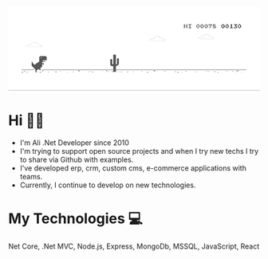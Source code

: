 ![](https://raw.githubusercontent.com/alimertcakar/alimertcakar/master/dino.gif)


# Hi 🙋‍♂️

- I'm Ali .Net Developer since 2010
- I'm trying to support open source projects and when I try new techs I try to share via Github with examples.
- I've developed erp, crm, custom cms, e-commerce applications with teams.
- Currently, I continue to develop on new technologies.


# My Technologies 💻
Net Core, .Net MVC, Node.js, Express, MongoDb, MSSQL, JavaScript, React









